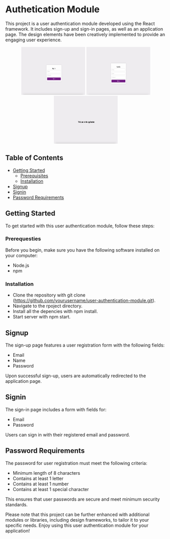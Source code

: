 # Authetication Module

This project is a user authentication module developed using the React framework. It includes sign-up and sign-in pages, as well as an application page. The design elements have been creatively implemented to provide an engaging user experience. 

<div style="text-align: center;">
<img src="/public/images/Screenshot1.png" alt="Screenshot" width="200" height="150" />
<img src="/public/images/Screenshot2.png" alt="Screenshot" width="200" height="150" />
<img src="/public/images/Screenshot3.png" alt="Screenshot" width="200" height="150" />
</div>

## Table of Contents

- [Getting Started](#getting-started)
  - [Prerequisites](#prerequisites)
  - [Installation](#installation)
- [Signup](#signup)
- [Signin](#signin)
- [Password Requirements](#password-requirement)

## Getting Started

To get started with this user authentication module, follow these steps:

### Prerequesties

Before you begin, make sure you have the following software installed on your computer:

- Node.js
- npm

### Installation

- Clone the repository with git clone (https://github.com/yourusername/user-authentication-module.git).
- Navigate to the rpoject directory.
- Install all the depencies with npm install.
- Start server with npm start.

## Signup

The sign-up page features a user registration form with the following fields:

- Email
- Name
- Password

Upon successful sign-up, users are automatically redirected to the application page.

## Signin

The sign-in page includes a form with fields for:

- Email
- Password

Users can sign in with their registered email and password.

## Password Requirements

The password for user registration must meet the following criteria:

- Minimum length of 8 characters
- Contains at least 1 letter
- Contains at least 1 number
- Contains at least 1 special character

This ensures that user passwords are secure and meet minimum security standards.

Please note that this project can be further enhanced with additional modules or libraries, including design frameworks, to tailor it to your specific needs. Enjoy using this user authentication module for your application!
